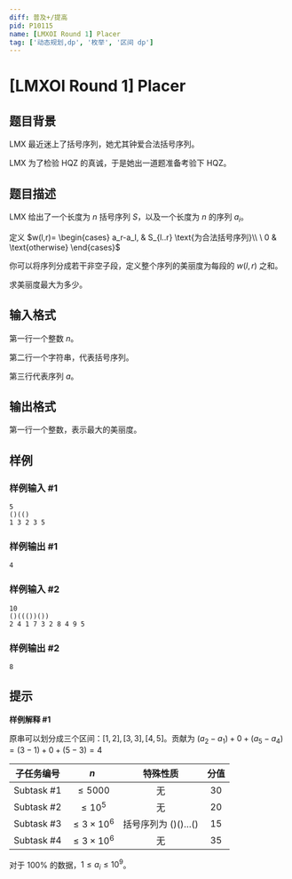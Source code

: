 ```yaml
---
diff: 普及+/提高
pid: P10115
name: [LMXOI Round 1] Placer
tag: ['动态规划,dp', '枚举', '区间 dp']
---
```

# [LMXOI Round 1] Placer
## 题目背景

LMX 最近迷上了括号序列，她尤其钟爱合法括号序列。

LMX 为了检验 HQZ 的真诚，于是她出一道题准备考验下 HQZ。

## 题目描述

LMX 给出了一个长度为 $n$ 括号序列 $S$，以及一个长度为 $n$ 的序列 $a_i$。

定义 $w(l,r)=
\begin{cases}
a_r-a_l, & S_{l..r} \text{为合法括号序列}\\
\ 0 & \text{otherwise}
\end{cases}$

你可以将序列分成若干非空子段，定义整个序列的美丽度为每段的 $w(l , r)$ 之和。

求美丽度最大为多少。
## 输入格式

第一行一个整数 $n$。

第二行一个字符串，代表括号序列。

第三行代表序列 $a$。
## 输出格式

第一行一个整数，表示最大的美丽度。
## 样例

### 样例输入 #1
```
5
()(()
1 3 2 3 5
```
### 样例输出 #1
```
4
```
### 样例输入 #2
```
10
()((())())
2 4 1 7 3 2 8 4 9 5
```
### 样例输出 #2
```
8
```
## 提示

**样例解释 #1**

原串可以划分成三个区间：$[1,2],[3,3],[4,5]$。贡献为 $(a_2-a_1)+0+(a_5-a_4)=(3-1)+0+(5-3)=4$

| 子任务编号 | $n$ | 特殊性质 | 分值 |
| :--------: | :--------: | :-------------: | :--: |
| Subtask #1 | $\le 5000$ | 无 | $30$ |
| Subtask #2 | $\le 10 ^ 5$ | 无 | $20$ |
| Subtask #3 | $\le 3 \times 10 ^ 6$ | 括号序列为 $()()\dots()$ | $15$ |
| Subtask #4 | $\le 3 \times 10 ^ 6$ | 无 | $35$ |

对于 $100\%$ 的数据，$1\le a_i \le 10^9$。
